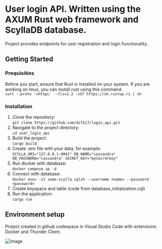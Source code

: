 # User login API. Written using the AXUM Rust web framework and ScyllaDB database.
 Project provides endpoints for user registration and login functionality. 
 ## Getting Started
 ### Prequisities
  Before you start, ensure that Rust is installed on your system. If you are working on linux, you can install rust using this command:  
  `curl --proto '=https' --tlsv1.2 -sSf https://sh.rustup.rs | sh `
 ### Installation
  1. Clone the repository:  
    `git clone https://github.com/dzlk17/login_api.git`  
  2. Navigate to the project directory:  
    `cd user_login_api`  
  3. Build the project:  
    `cargo build`   
  4. Create .env file with your data, for example:  
    `SCYLLA_URI="127.0.0.1:9042"
     DB_NAME="cassandra"
     DB_PASSWORD="cassandra"
     SECRET_KEY="mysecretkey"`
  5. Run docker with database:  
    `docker compose up -d`  
  6. Connect with database:  
    `docker exec -it some-scylla cqlsh --username <name> --password <password>`
  7. Create keyspace and table (code from database_initialization.cql)  
  8. Run the application:  
    `cargo run`
    
 ## Environment setup
   Project created in github codespace in Visual Studio Code with extensions: Docker and Thunder Client.
  
  ![image](https://github.com/dzlk17/login_api/assets/105115971/22803b2f-af71-4bf8-993f-b03bbe84ff65)
